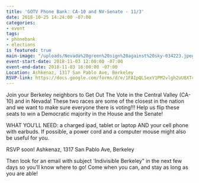 ```yaml
---
title: 'GOTV Phone Bank: CA-10 and NV-Senate - 11/3'
date: 2018-10-25 14:24:00 -07:00
categories:
- event
tags:
- phonebank
- elections
is featured: true
main-image: "/uploads/Nevada%20green%20sign%20against%20sky-034223.jpeg"
event-start-date: 2018-11-03 12:00:00 -07:00
event-end-date: 2018-11-03 16:00:00 -07:00
Location: Ashkenaz, 1317 San Pablo Ave, Berkeley
RSVP-link: https://docs.google.com/forms/d/e/1FAIpQLSexV1PM2vlgh2uU8XT4dpeLAsHgVXo6LDCODD0N_N-k2CIiqg/viewform
---
```


Join your Berkeley neighbors to Get Out The Vote in the Central Valley (CA-10) and in Nevada! These two races are some of the closest in the nation and we want to make sure everyone there is voting!!! Help us flip these seats to win a Democratic majority in the House and the Senate!

WHAT YOU’LL NEED: a charged ipad, tablet or laptop AND your cell phone with earbuds. If possible, a power cord and a computer mouse might also be useful for you.

RSVP soon!
Ashkenaz, 1317 San Pablo Ave, Berkeley

Then look for an email with subject 'Indivisible Berkeley" in the next few days so you'll know where to go! Come when you can, and stay as long as you are able!